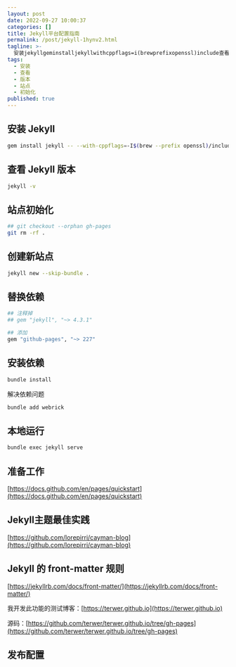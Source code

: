 ```yaml
---
layout: post
date: 2022-09-27 10:00:37
categories: []
title: Jekyll平台配置指南
permalink: /post/jekyll-1hynv2.html
tagline: >-
  安装jekyllgeminstalljekyllwithcppflags=i(brewprefixopenssl)include查看jekyll版本jekyllv站点初始化##gitcheckoutorphanghpagesgitrmrf创建新站点jekyllnewskipbundle替换依赖##注释掉##gem##添加gem安装依赖bundleinstall解决依赖问题bundleaddwebrick本地运行bundleexecjekyllserve准备工作https_docsgithubcomenpa
tags:
  - 安装
  - 查看
  - 版本
  - 站点
  - 初始化
published: true
---
```




## 安装 Jekyll

```bash
gem install jekyll -- --with-cppflags=-I$(brew --prefix openssl)/include
```

## 查看 Jekyll 版本

```bash
jekyll -v
```

## 站点初始化

```bash
## git checkout --orphan gh-pages
git rm -rf .
```

## 创建新站点

```bash
jekyll new --skip-bundle .
```

## 替换依赖

```bash
## 注释掉
## gem "jekyll", "~> 4.3.1"

## 添加
gem "github-pages", "~> 227"
```

## 安装依赖

```bash
bundle install
```

解决依赖问题

```bash
bundle add webrick
```

## 本地运行

```bash
bundle exec jekyll serve
```

## 准备工作

[https://docs.github.com/en/pages/quickstart](https://docs.github.com/en/pages/quickstart)

## Jekyll主题最佳实践

[https://github.com/lorepirri/cayman-blog](https://github.com/lorepirri/cayman-blog)

## Jekyll 的 front-matter 规则

[https://jekyllrb.com/docs/front-matter/](https://jekyllrb.com/docs/front-matter/)

我开发此功能的测试博客：[https://terwer.github.io](https://terwer.github.io)

源码：[https://github.com/terwer/terwer.github.io/tree/gh-pages](https://github.com/terwer/terwer.github.io/tree/gh-pages)

## 发布配置

‍
